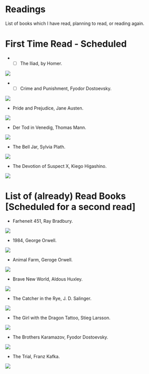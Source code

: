 # Readings
List of books which I have read, planning to read, or reading again.

# First Time Read - Scheduled

- - [ ] The Iliad, by Homer.

![](https://pictures.abebooks.com/isbn/9780064302999-us.jpg)



- - [ ] Crime and Punishment, Fyodor Dostoevsky.

![](https://kbimages1-a.akamaihd.net/ac663997-9fc1-4c8d-90ed-16e04e3cc4d5/1200/1200/False/crime-and-punishment-13.jpg)


- Pride and Prejudice, Jane Austen.

![](https://prodimage.images-bn.com/pimages/9781499369748_p0_v3_s1200x630.jpg)


- Der Tod in Venedig, Thomas Mann.

![](https://images-na.ssl-images-amazon.com/images/I/51j26STiXrL.jpg)


- The Bell Jar, Sylvia Plath.

![](https://www.sawtoothbooks.com/pictures/medium/28222.jpg)


- The Devotion of Suspect X, Kiego Higashino. 

![](https://images-na.ssl-images-amazon.com/images/I/5129MjsA6GL.jpg)

# List of (already) Read Books [Scheduled for a second read]

- Farheneit 451, Ray Bradbury.

![](https://prodimage.images-bn.com/pimages/9784871871143_p0_v1_s1200x630.jpg)

- 1984, George Orwell.

![](https://images.booksense.com/images/935/262/9780452262935.jpg)

- Animal Farm, Geroge Orwell.

![](https://i.guim.co.uk/img/media/d9d63376f7a4ccace33325d567ae270c638cd7d2/0_0_262_400/master/262.jpg?width=300&quality=45&auto=format&fit=max&dpr=2&s=7e7429068e9e6a8c57f7c201b0a3d022)

- Brave New World, Aldous Huxley.

![](https://www.hilobrow.com/wp-content/uploads/2013/10/huxley-brave.jpg)

- The Catcher in the Rye, J. D. Salinger.


![](https://www.pluggedin.com/wp-content/uploads/2020/01/catcher-in-the-rye-cover-image-682x1024.jpeg)

- The Girl with the Dragon Tattoo, Stieg Larsson.

![](https://images-eu.ssl-images-amazon.com/images/I/51G3hts444L.jpg)

- The Brothers Karamazov, Fyodor Dostoevsky.

![](https://images-na.ssl-images-amazon.com/images/I/8117HB7WbvL.jpg)

- The Trial, Franz Kafka.

![](https://images-na.ssl-images-amazon.com/images/I/71m9aZ80tZL.jpg)

